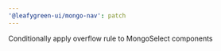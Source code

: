 ```yaml
---
'@leafygreen-ui/mongo-nav': patch
---
```


Conditionally apply overflow rule to MongoSelect components
